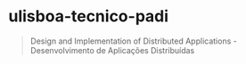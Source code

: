 # ulisboa-tecnico-padi

> Design and Implementation of Distributed Applications - Desenvolvimento de Aplicações Distribuídas
